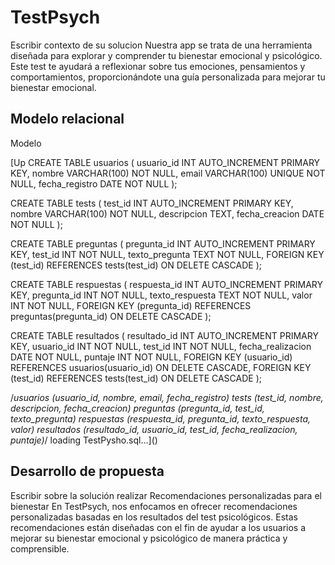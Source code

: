 # TestPsych
Escribir contexto de su solucion
Nuestra app se trata de una herramienta diseñada para explorar y comprender tu bienestar emocional y psicológico. Este test te ayudará a reflexionar sobre tus emociones, pensamientos y comportamientos,
proporcionándote una guía personalizada para mejorar tu bienestar emocional.
## Modelo relacional
Modelo

[Up
CREATE TABLE usuarios (
    usuario_id INT AUTO_INCREMENT PRIMARY KEY,
    nombre VARCHAR(100) NOT NULL,
    email VARCHAR(100) UNIQUE NOT NULL,
    fecha_registro DATE NOT NULL
);

CREATE TABLE tests (
    test_id INT AUTO_INCREMENT PRIMARY KEY,
    nombre VARCHAR(100) NOT NULL,
    descripcion TEXT,
    fecha_creacion DATE NOT NULL
);

CREATE TABLE preguntas (
    pregunta_id INT AUTO_INCREMENT PRIMARY KEY,
    test_id INT NOT NULL,
    texto_pregunta TEXT NOT NULL,
    FOREIGN KEY (test_id) REFERENCES tests(test_id) ON DELETE CASCADE
);

CREATE TABLE respuestas (
    respuesta_id INT AUTO_INCREMENT PRIMARY KEY,
    pregunta_id INT NOT NULL,
    texto_respuesta TEXT NOT NULL,
    valor INT NOT NULL,
    FOREIGN KEY (pregunta_id) REFERENCES preguntas(pregunta_id) ON DELETE CASCADE
);

CREATE TABLE resultados (
    resultado_id INT AUTO_INCREMENT PRIMARY KEY,
    usuario_id INT NOT NULL,
    test_id INT NOT NULL,
    fecha_realizacion DATE NOT NULL,
    puntaje INT NOT NULL,
    FOREIGN KEY (usuario_id) REFERENCES usuarios(usuario_id) ON DELETE CASCADE,
    FOREIGN KEY (test_id) REFERENCES tests(test_id) ON DELETE CASCADE
);

/*usuarios (usuario_id, nombre, email, fecha_registro)
tests (test_id, nombre, descripcion, fecha_creacion)
preguntas (pregunta_id, test_id, texto_pregunta)
respuestas (respuesta_id, pregunta_id, texto_respuesta, valor)
resultados (resultado_id, usuario_id, test_id, fecha_realizacion, puntaje)*/
loading TestPysho.sql…]()

## Desarrollo de propuesta
Escribir sobre la solución realizar
Recomendaciones personalizadas para el bienestar
En TestPsych, nos enfocamos en ofrecer recomendaciones personalizadas basadas en los resultados del test psicológicos. Estas recomendaciones están diseñadas con el fin de ayudar a los usuarios a mejorar
su bienestar emocional y psicológico de manera práctica y comprensible.

